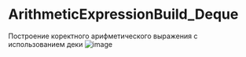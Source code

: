 # ArithmeticExpressionBuild_Deque
Построение коректного арифметического выражения с использованием деки
![image](https://user-images.githubusercontent.com/84332962/151440077-ee337d59-88c6-49b0-91e1-629ca27449a5.png)
